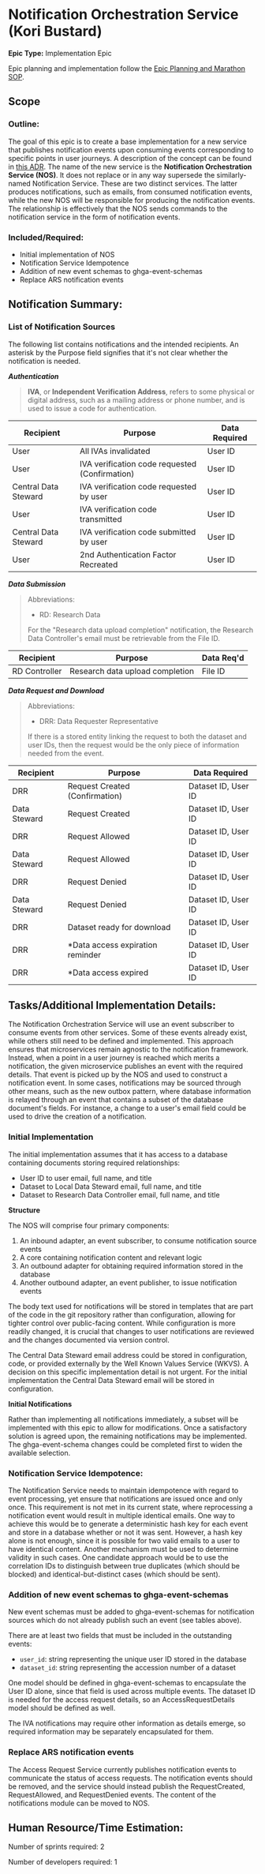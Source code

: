 # Notification Orchestration Service (Kori Bustard)
**Epic Type:** Implementation Epic

Epic planning and implementation follow the
[Epic Planning and Marathon SOP](https://docs.ghga-dev.de/main/sops/sop001_epic_planning.html).


## Scope
### Outline:
The goal of this epic is to create a base implementation for a new service that
publishes notification events upon consuming events corresponding to specific points
in user journeys.
A description of the concept can be found in
[this ADR](https://github.com/ghga-de/adrs/blob/main/docs/adrs/adr007_sourcing_notifications.md).
The name of the new service is the **Notification Orchestration Service (NOS)**. It does
not replace or in any way supersede the similarly-named Notification Service. These are
two distinct services. The latter produces notifications, such as emails, from
consumed notification events, while the new NOS will be responsible for producing the
notification events. The relationship is effectively that the NOS sends commands to the
notification service in the form of notification events.

### Included/Required:
- Initial implementation of NOS
- Notification Service Idempotence
- Addition of new event schemas to ghga-event-schemas
- Replace ARS notification events


## Notification Summary:

### List of Notification Sources

The following list contains notifications and the intended recipients.
An asterisk by the Purpose field signifies that it's not clear whether the notification
is needed.

_**Authentication**_

> **IVA**, or **Independent Verification Address**, refers to some physical or digital
> address, such as a mailing address or phone number, and is used to issue a code for
> authentication.

| Recipient    | Purpose                                           | Data Required |
|--------------|---------------------------------------------------|---------------|
| User         | All IVAs invalidated                              | User ID       |
| User         | IVA verification code requested (Confirmation)    | User ID       |
| Central Data Steward | IVA verification code requested by user   | User ID       |
| User         | IVA verification code transmitted                 | User ID       |
| Central Data Steward | IVA verification code submitted by user   | User ID       |
| User         | 2nd Authentication Factor Recreated               | User ID       |


_**Data Submission**_

> Abbreviations:
> - RD: Research Data
>
> For the "Research data upload completion" notification, the Research Data Controller's
> email must be retrievable from the File ID.

| Recipient     | Purpose                         | Data Req'd |
|---------------|---------------------------------|------------|
| RD Controller | Research data upload completion | File ID    |



_**Data Request and Download**_

> Abbreviations:
> - DRR: Data Requester Representative
>
> If there is a stored entity linking the request to both the dataset and user IDs, then
> the request would be the only piece of information needed from the event.

| Recipient    | Purpose                         | Data Required      |
|--------------|---------------------------------|--------------------|
| DRR          | Request Created (Confirmation)  | Dataset ID, User ID|
| Data Steward | Request Created                 | Dataset ID, User ID|
| DRR          | Request Allowed                 | Dataset ID, User ID|
| Data Steward | Request Allowed                 | Dataset ID, User ID|
| DRR          | Request Denied                  | Dataset ID, User ID|
| Data Steward | Request Denied                  | Dataset ID, User ID|
| DRR          | Dataset ready for download      | Dataset ID, User ID|
| DRR          | *Data access expiration reminder| Dataset ID, User ID|
| DRR          | *Data access expired            | Dataset ID, User ID|

## Tasks/Additional Implementation Details:

The Notification Orchestration Service will use an event subscriber to consume events
from other services. Some of these events already exist, while others still
need to be defined and implemented. This approach ensures that microservices remain
agnostic to the notification framework. Instead, when a point in a user journey is
reached which merits a notification, the given microservice publishes an event with
the required details. That event is picked up by the NOS and used to construct
a notification event. In some cases, notifications may be sourced through other
means, such as the new outbox pattern, where database information is relayed through
an event that contains a subset of the database document's fields. For instance, a
change to a user's email field could be used to drive the creation of a notification.

### Initial Implementation

The initial implementation assumes that it has access to a database containing
documents storing required relationships:
- User ID to user email, full name, and title
- Dataset to Local Data Steward email, full name, and title
- Dataset to Research Data Controller email, full name, and title

**Structure**

The NOS will comprise four primary components:
1. An inbound adapter, an event subscriber, to consume notification source events
2. A core containing notification content and relevant logic
3. An outbound adapter for obtaining required information stored in the database
4. Another outbound adapter, an event publisher, to issue notification events

The body text used for notifications will be stored in templates that are part of the code in the git repository rather than configuration,
allowing for tighter control over public-facing content. While configuration is more
readily changed, it is crucial that changes to user notifications are reviewed and the
changes documented via version control.

The Central Data Steward email address could be stored in configuration, code, or
provided externally by the Well Known Values Service (WKVS). A decision on this specific
implementation detail is not urgent. For the initial implementation the Central Data
Steward email will be stored in configuration.

**Initial Notifications**

Rather than implementing all notifications immediately, a subset will be implemented
with this epic to allow for modifications. Once a satisfactory solution is agreed upon,
the remaining notifications may be implemented.
The ghga-event-schema changes could be completed first to widen the available selection.

### Notification Service Idempotence:

The Notification Service needs to maintain idempotence with regard to event processing,
yet ensure that notifications are issued once and only once. This requirement is not
met in its current state, where reprocessing a notification event would result in
multiple identical emails. One way to achieve this would be to generate a deterministic
hash key for each event and store in a database whether or not it was sent. However, a
hash key alone is not enough, since it is possible for two valid emails to a user to have
identical content. Another mechanism must be used to determine validity in such cases.
One candidate approach would be to use the correlation IDs to distinguish between true
duplicates (which should be blocked) and identical-but-distinct cases (which should be
sent).

### Addition of new event schemas to ghga-event-schemas

New event schemas must be added to ghga-event-schemas for notification sources which do
not already publish such an event (see tables above).

There are at least two fields that must be included in the outstanding events:
- `user_id`: string representing the unique user ID stored in the database
- `dataset_id`: string representing the accession number of a dataset

One model should be defined in ghga-event-schemas to encapsulate the User ID alone, since
that field is used across multiple events. The dataset ID is needed for the access
request details, so an AccessRequestDetails model should be defined as well.

The IVA notifications may require other information as details emerge, so required
information may be separately encapsulated for them.

### Replace ARS notification events

The Access Request Service currently publishes notification events to communicate the
status of access requests. The notification events should be removed, and the service
should instead publish the RequestCreated, RequestAllowed, and RequestDenied events.
The content of the notifications module can be moved to NOS.

## Human Resource/Time Estimation:

Number of sprints required: 2

Number of developers required: 1
